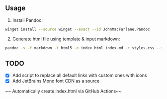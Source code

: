 ## Usage

1. Install Pandoc:

```bash
winget install --source winget --exact --id JohnMacFarlane.Pandoc
```

2. Generate html file using template & input markdown:

```bash
pandoc -s -f markdown -t html5 -o index.html index.md -c styles.css --template=template.html
```

## TODO

- [x] Add script to replace all default links with custom ones with icons
- [x] Add JetBrains Mono font CDN as a source

~~ Automatically create index.html via GitHub Actions~~

